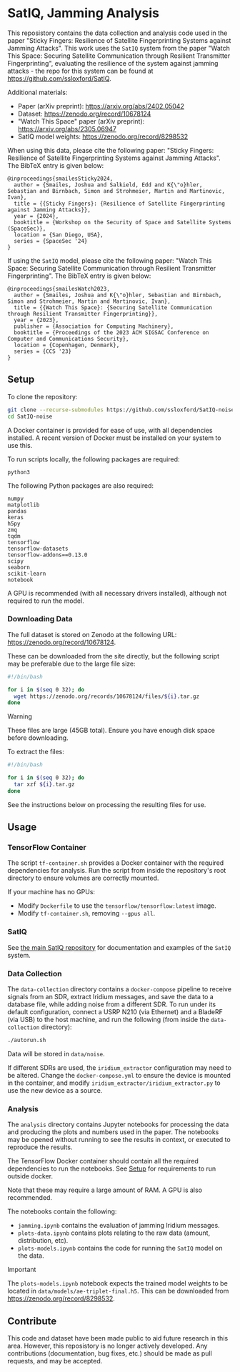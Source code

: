 # SatIQ, Jamming Analysis

This reposistory contains the data collection and analysis code used in the paper "Sticky Fingers: Resilience of Satellite Fingerprinting Systems against Jamming Attacks".
This work uses the `SatIQ` system from the paper "Watch This Space: Securing Satellite Communication through Resilient Transmitter Fingerprinting", evaluating the resilience of the system against jamming attacks - the repo for this system can be found at https://github.com/ssloxford/SatIQ.

Additional materials:
- Paper (arXiv preprint): https://arxiv.org/abs/2402.05042
- Dataset: https://zenodo.org/record/10678124
- "Watch This Space" paper (arXiv preprint): https://arxiv.org/abs/2305.06947
- SatIQ model weights: https://zenodo.org/record/8298532

When using this data, please cite the following paper: "Sticky Fingers: Resilience of Satellite Fingerprinting Systems against Jamming Attacks".
The BibTeX entry is given below:
```
@inproceedings{smailesSticky2024,
  author = {Smailes, Joshua and Salkield, Edd and K{\"o}hler, Sebastian and Birnbach, Simon and Strohmeier, Martin and Martinovic, Ivan},
  title = {{Sticky Fingers}: {Resilience of Satellite Fingerprinting against Jamming Attacks}},
  year = {2024},
  booktitle = {Workshop on the Security of Space and Satellite Systems (SpaceSec)},
  location = {San Diego, USA},
  series = {SpaceSec '24}
}
```

If using the `SatIQ` model, please cite the following paper: "Watch This Space: Securing Satellite Communication through Resilient Transmitter Fingerprinting".
The BibTeX entry is given below:
```
@inproceedings{smailesWatch2023,
  author = {Smailes, Joshua and K{\"o}hler, Sebastian and Birnbach, Simon and Strohmeier, Martin and Martinovic, Ivan},
  title = {{Watch This Space}: {Securing Satellite Communication through Resilient Transmitter Fingerprinting}},
  year = {2023},
  publisher = {Association for Computing Machinery},
  booktitle = {Proceedings of the 2023 ACM SIGSAC Conference on Computer and Communications Security},
  location = {Copenhagen, Denmark},
  series = {CCS '23}
}
```


## Setup

To clone the repository:
```bash
git clone --recurse-submodules https://github.com/ssloxford/SatIQ-noise.git
cd SatIQ-noise
```

A Docker container is provided for ease of use, with all dependencies installed.
A recent version of Docker must be installed on your system to use this.

To run scripts locally, the following packages are required:
```
python3
```

The following Python packages are also required:
```
numpy
matplotlib
pandas
keras
h5py
zmq
tqdm
tensorflow
tensorflow-datasets
tensorflow-addons==0.13.0
scipy
seaborn
scikit-learn
notebook
```

A GPU is recommended (with all necessary drivers installed), although not required to run the model.


### Downloading Data

The full dataset is stored on Zenodo at the following URL: https://zenodo.org/record/10678124.

These can be downloaded from the site directly, but the following script may be preferable due to the large file size:
```bash
#!/bin/bash

for i in $(seq 0 32); do
  wget https://zenodo.org/records/10678124/files/${i}.tar.gz
done
```

> [!WARNING]
> These files are large (45GB total).
> Ensure you have enough disk space before downloading.

To extract the files:
```bash
#!/bin/bash

for i in $(seq 0 32); do
  tar xzf ${i}.tar.gz
done
```

See the instructions below on processing the resulting files for use.


## Usage

### TensorFlow Container

The script `tf-container.sh` provides a Docker container with the required dependencies for analysis.
Run the script from inside the repository's root directory to ensure volumes are correctly mounted.

If your machine has no GPUs:
- Modify `Dockerfile` to use the `tensorflow/tensorflow:latest` image.
- Modify `tf-container.sh`, removing `--gpus all`.


### SatIQ

See [the main SatIQ repository](https://github.com/ssloxford/SatIQ) for documentation and examples of the `SatIQ` system.


### Data Collection

The `data-collection` directory contains a `docker-compose` pipeline to receive signals from an SDR, extract Iridium messages, and save the data to a database file, while adding noise from a different SDR.
To run under its default configuration, connect a USRP N210 (via Ethernet) and a BladeRF (via USB) to the host machine, and run the following (from inside the `data-collection` directory):

```bash
./autorun.sh
```

Data will be stored in `data/noise`.

If different SDRs are used, the `iridium_extractor` configuration may need to be altered.
Change the `docker-compose.yml` to ensure the device is mounted in the container, and modify `iridium_extractor/iridium_extractor.py` to use the new device as a source.


### Analysis

The `analysis` directory contains Jupyter notebooks for processing the data and producing the plots and numbers used in the paper.
The notebooks may be opened without running to see the results in context, or executed to reproduce the results.

The TensorFlow Docker container should contain all the required dependencies to run the notebooks.
See [Setup](#Setup) for requirements to run outside docker.

Note that these may require a large amount of RAM. A GPU is also recommended.

The notebooks contain the following:
- `jamming.ipynb` contains the evaluation of jamming Iridium messages.
- `plots-data.ipynb` contains plots relating to the raw data (amount, distribution, etc).
- `plots-models.ipynb` contains the code for running the `SatIQ` model on the data.

> [!IMPORTANT]
> The `plots-models.ipynb` notebook expects the trained model weights to be located in `data/models/ae-triplet-final.h5`.
> This can be downloaded from https://zenodo.org/record/8298532.


## Contribute

This code and dataset have been made public to aid future research in this area.
However, this reposistory is no longer actively developed.
Any contributions (documentation, bug fixes, etc.) should be made as pull requests, and may be accepted.

